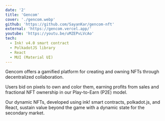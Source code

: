 ```yaml
---
date: '2'
title: 'Gencom'
cover: './gencom.webp'
github: 'https://github.com/SayanKar/gencom-nft'
external: 'https://gencom.vercel.app/'
youtube: 'https://youtu.be/uMZEPvLVcAo'
tech:
  - Ink! v4.0 smart contract
  - PolkadotJS library
  - React
  - MUI (Material UI)
---
```


Gencom offers a gamified platform for creating and owning NFTs through decentralized collaboration.

Users bid on pixels to own and color them, earning profits from sales and fractional NFT ownership in our Play-to-Earn (P2E) model.

Our dynamic NFTs, developed using ink! smart contracts, polkadot.js, and React, sustain value beyond the game with a dynamic state for the secondary market.

